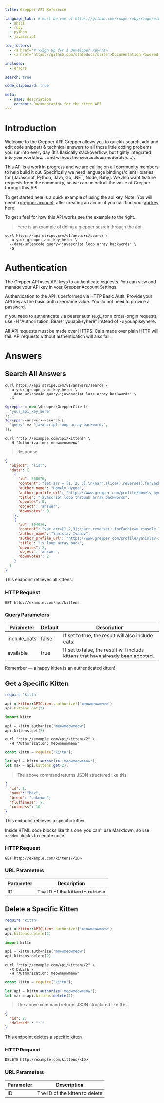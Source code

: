 ```yaml
---
title: Grepper API Reference

language_tabs: # must be one of https://github.com/rouge-ruby/rouge/wiki/List-of-supported-languages-and-lexers
  - shell
  - ruby
  - python
  - javascript

toc_footers:
  - <a href='#'>Sign Up for a Developer Key</a>
  - <a href='https://github.com/slatedocs/slate'>Documentation Powered by Slate</a>

includes:
  - errors

search: true

code_clipboard: true

meta:
  - name: description
    content: Documentation for the Kittn API
---
```


# Introduction

Welcome to the Grepper API!  Grepper allows you to quickly search, add and edit code snippets & technical answers to all those little coding problems you run into every day (It’s Basically stackoverflow, but tightly integrated into your workflow… and without the overzealous moderators…). 

This API is a work in progress and we are calling on all community members to help build it out. Specifically we need language bindings/client libraries for [Javascript, Python, Java, Go, .NET, Node, Ruby]. We also want feature requests from the community, so we can unlock all the value of Grepper through this API.

To get started here is a quick example of using the api key. Note: You will need a [grepper account](https://www.grepper.com), after creating an account you can find your [api key here](https://www.grepper.com/app/settings-account.php)


<aside class="notice">
To get a feel for how this API works see the example to the right.
</aside>

> Here is an example of doing a grepper search through the api:

```shell
curl https://api.stripe.com/v1/answers/search \
  -u your_grepper_api_key_here: \
  --data-urlencode query="javascript loop array backwords" \
  -G
```


# Authentication
The Grepper API uses API keys to authenticate requests. You can view and manage your API key in your [Grepper Account Settings](https://www.grepper.com/app/settings-account.php).

Authentication to the API is performed via HTTP Basic Auth. Provide your API key as the basic auth username value. You do not need to provide a password.

If you need to authenticate via bearer auth (e.g., for a cross-origin request), use -H "Authorization: Bearer youapikeyhere" instead of -u youapikeyhere.

All API requests must be made over HTTPS. Calls made over plain HTTP will fail. API requests without authentication will also fail.

# Answers

## Search All Answers

```shell
curl https://api.stripe.com/v1/answers/search \
  -u your_grepper_api_key_here: \
  --data-urlencode query="javascript loop array backwords" \
  -G
```

```php
$grepper = new \Grepper\GrepperClient(
  'your_api_key_here'
);
$grepper->answers->search([
  'query' => 'javascript loop array backwords',
]);
```

```shell
curl "http://example.com/api/kittens" \
  -H "Authorization: meowmeowmeow"
```

> Response:

```json
{
  "object": "list",
  "data": [
    {
      "id": 560676,
      "content": "let arr = [1, 2, 3];\n\narr.slice().reverse().forEach(x => console.log(x))\n Run code snippetHide results",
      "author_name": "Homely Hyena",
      "author_profile_url": "https://www.grepper.com/profile/homely-hyena-qrcy8ksj0gew",
      "title": "javascript loop through array backwords",
      "upvotes": 0,
      "object": "answer",
      "downvotes": 0
    },
    {
      "id": 504956,
      "content": "var arr=[1,2,3];\narr.reverse().forEach(x=> console.log(x))",
      "author_name": "Yanislav Ivanov",
      "author_profile_url": "https://www.grepper.com/profile/yanislav-ivanov-r2lfrl14s6xy",
      "title": "js loop array back",
      "upvotes": 2,
      "object": "answer",
      "downvotes": 2
    }
  ]
}
```

This endpoint retrieves all kittens.

### HTTP Request

`GET http://example.com/api/kittens`

### Query Parameters

Parameter | Default | Description
--------- | ------- | -----------
include_cats | false | If set to true, the result will also include cats.
available | true | If set to false, the result will include kittens that have already been adopted.

<aside class="success">
Remember — a happy kitten is an authenticated kitten!
</aside>

## Get a Specific Kitten

```ruby
require 'kittn'

api = Kittn::APIClient.authorize!('meowmeowmeow')
api.kittens.get(2)
```

```python
import kittn

api = kittn.authorize('meowmeowmeow')
api.kittens.get(2)
```

```shell
curl "http://example.com/api/kittens/2" \
  -H "Authorization: meowmeowmeow"
```

```javascript
const kittn = require('kittn');

let api = kittn.authorize('meowmeowmeow');
let max = api.kittens.get(2);
```

> The above command returns JSON structured like this:

```json
{
  "id": 2,
  "name": "Max",
  "breed": "unknown",
  "fluffiness": 5,
  "cuteness": 10
}
```

This endpoint retrieves a specific kitten.

<aside class="warning">Inside HTML code blocks like this one, you can't use Markdown, so use <code>&lt;code&gt;</code> blocks to denote code.</aside>

### HTTP Request

`GET http://example.com/kittens/<ID>`

### URL Parameters

Parameter | Description
--------- | -----------
ID | The ID of the kitten to retrieve

## Delete a Specific Kitten

```ruby
require 'kittn'

api = Kittn::APIClient.authorize!('meowmeowmeow')
api.kittens.delete(2)
```

```python
import kittn

api = kittn.authorize('meowmeowmeow')
api.kittens.delete(2)
```

```shell
curl "http://example.com/api/kittens/2" \
  -X DELETE \
  -H "Authorization: meowmeowmeow"
```

```javascript
const kittn = require('kittn');

let api = kittn.authorize('meowmeowmeow');
let max = api.kittens.delete(2);
```

> The above command returns JSON structured like this:

```json
{
  "id": 2,
  "deleted" : ":("
}
```

This endpoint deletes a specific kitten.

### HTTP Request

`DELETE http://example.com/kittens/<ID>`

### URL Parameters

Parameter | Description
--------- | -----------
ID | The ID of the kitten to delete

